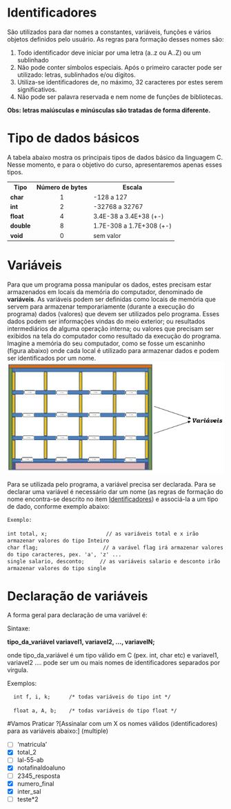 # Identificadores <a id="identificadores"></a>
São utilizados para dar nomes a constantes, variáveis, funções e vários objetos definidos pelo usuário. As regras para formação desses nomes são:

 
<ol>
  <li>Todo identificador deve iniciar por uma letra (a..z ou A..Z) ou um sublinhado</li>
  <li>Não pode conter símbolos especiais. Após o primeiro caracter pode ser utilizado: letras, sublinhados e/ou dígitos.</li>
  <li>Utiliza-se identificadores de, no máximo, 32 caracteres por estes serem significativos.</li>
  <li>Não pode ser palavra reservada e nem nome de funções de bibliotecas.</li>
 </ol>
 
<strong>Obs: letras maiúsculas e minúsculas são tratadas de forma diferente. </strong>

# Tipo de dados básicos
A tabela abaixo mostra os principais tipos de dados básico da linguagem C. Nesse momento, e para o objetivo do curso, apresentaremos apenas esses tipos.
<table>
  <tr>
    <th>Tipo</th>
    <th>Número de bytes</th>
    <th>Escala</th>
 <tr><td><strong>char</strong></td> <td align="center"> 1 </td> <td> -128 a 127</td> </tr>
 <tr><td><strong>int</strong></td> <td align="center"> 2</td> <td> -32768 a 32767</td> </tr>
 <tr><td><strong> float </strong></td> <td align="center"> 4 </td> <td> 3.4E-38 a 3.4E+38 (+-)</td> </tr>
<tr align="center"><td><strong> double </strong></td> <td align="center"> 8 </td> <td> 1.7E-308 a 1.7E+308 (+-)</td> </tr>
<tr><td><strong> void</strong></td> <td align="center"> 0 </td> <td> sem valor</td> </tr>
</table>

# Variáveis
Para que um programa possa manipular os dados, estes precisam estar armazenados em locais da memória do computador, denominado de <strong>variáveis</strong>. As variáveis podem ser definidas como locais de memória que servem para armazenar temporariamente (durante a execução do programa) dados (valores) que devem ser utilizados pelo programa. Esses dados podem ser informações vindas do meio exterior; ou resultados intermediários de alguma operação interna; ou valores que precisam ser exibidos na tela do computador como resultado da execução do programa. 
Imagine a memória do seu computador, como se fosse um escaninho (figura abaixo) onde cada local é utilizado para armazenar dados e podem ser identificados por um nome. 
![gavetas](/markdowns/gavetas.png)

Para se utilizada pelo programa, a variável precisa ser declarada. Para se declarar uma variável é necessário dar  um nome (as regras de formação do nome encontra-se descrito no item <a href="#identificadores">Identificadores</a>) e associá-la a um tipo de dado, conforme exemplo abaixo:
```
Exemplo:

int total, x;                   // as variáveis total e x irão armazenar valores do tipo Inteiro
char flag;                     // a varável flag irá armazenar valores do tipo caracteres, pex. 'a', 'z' ...
single salario, desconto;     // as variáveis salario e desconto irão armazenar valores do tipo single
```

# Declaração de variáveis
 A forma geral para declaração de uma variável é:

Sintaxe:

<strong> tipo_da_variável     variavel1, variavel2, ..., variavelN; </strong>

 
onde tipo_da_variável  é um tipo válido em C (pex. int, char etc) e variavel1, variavel2 .... pode ser um ou mais nomes de identificadores separados por virgula.

Exemplos:

      int f, i, k;      /* todas variáveis do tipo int */

      float a, A, b;    /* todas variáveis do tipo float */


#Vamos Praticar
?[Assinalar com um X os nomes válidos (identificadores) para as variáveis abaixo:] (multiple)
- [ ] ‘matricula’
- [X] total_2
- [ ] lal-55-ab
- [X] notafinaldoaluno
- [ ] 2345_resposta
- [X] numero_final
- [X] inter_sal
- [ ] teste*2
